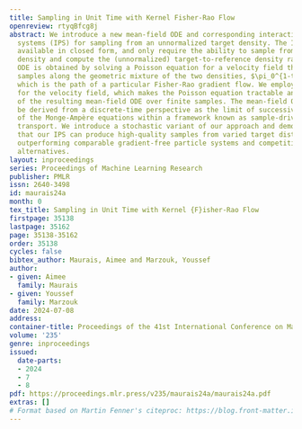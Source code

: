 ```yaml
---
title: Sampling in Unit Time with Kernel Fisher-Rao Flow
openreview: rtyqBfcg8j
abstract: We introduce a new mean-field ODE and corresponding interacting particle
  systems (IPS) for sampling from an unnormalized target density. The IPS are gradient-free,
  available in closed form, and only require the ability to sample from a reference
  density and compute the (unnormalized) target-to-reference density ratio. The mean-field
  ODE is obtained by solving a Poisson equation for a velocity field that transports
  samples along the geometric mixture of the two densities, $\pi_0^{1-t} \pi_1^t$,
  which is the path of a particular Fisher-Rao gradient flow. We employ a RKHS ansatz
  for the velocity field, which makes the Poisson equation tractable and enables discretization
  of the resulting mean-field ODE over finite samples. The mean-field ODE can be additionally
  be derived from a discrete-time perspective as the limit of successive linearizations
  of the Monge-Ampère equations within a framework known as sample-driven optimal
  transport. We introduce a stochastic variant of our approach and demonstrate empirically
  that our IPS can produce high-quality samples from varied target distributions,
  outperforming comparable gradient-free particle systems and competitive with gradient-based
  alternatives.
layout: inproceedings
series: Proceedings of Machine Learning Research
publisher: PMLR
issn: 2640-3498
id: maurais24a
month: 0
tex_title: Sampling in Unit Time with Kernel {F}isher-Rao Flow
firstpage: 35138
lastpage: 35162
page: 35138-35162
order: 35138
cycles: false
bibtex_author: Maurais, Aimee and Marzouk, Youssef
author:
- given: Aimee
  family: Maurais
- given: Youssef
  family: Marzouk
date: 2024-07-08
address:
container-title: Proceedings of the 41st International Conference on Machine Learning
volume: '235'
genre: inproceedings
issued:
  date-parts:
  - 2024
  - 7
  - 8
pdf: https://proceedings.mlr.press/v235/maurais24a/maurais24a.pdf
extras: []
# Format based on Martin Fenner's citeproc: https://blog.front-matter.io/posts/citeproc-yaml-for-bibliographies/
---
```

